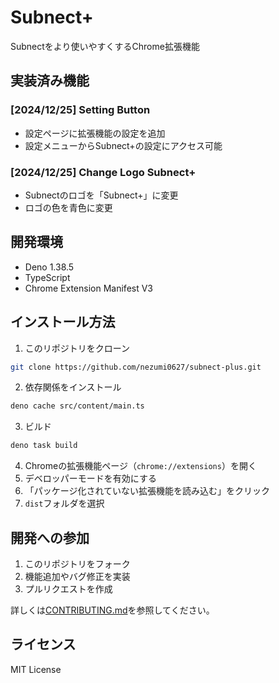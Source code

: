 # Subnect+

Subnectをより使いやすくするChrome拡張機能

## 実装済み機能

### [2024/12/25] Setting Button
- 設定ページに拡張機能の設定を追加
- 設定メニューからSubnect+の設定にアクセス可能

### [2024/12/25] Change Logo Subnect+
- Subnectのロゴを「Subnect+」に変更
- ロゴの色を青色に変更

## 開発環境

- Deno 1.38.5
- TypeScript
- Chrome Extension Manifest V3

## インストール方法

1. このリポジトリをクローン
```bash
git clone https://github.com/nezumi0627/subnect-plus.git
```

2. 依存関係をインストール
```bash
deno cache src/content/main.ts
```

3. ビルド
```bash
deno task build
```

4. Chromeの拡張機能ページ（`chrome://extensions`）を開く
5. デベロッパーモードを有効にする
6. 「パッケージ化されていない拡張機能を読み込む」をクリック
7. `dist`フォルダを選択

## 開発への参加

1. このリポジトリをフォーク
2. 機能追加やバグ修正を実装
3. プルリクエストを作成

詳しくは[CONTRIBUTING.md](CONTRIBUTING.md)を参照してください。

## ライセンス

MIT License 